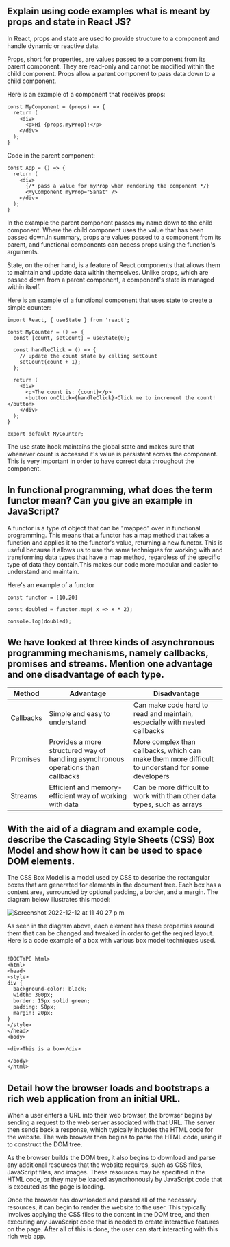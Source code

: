 
## Explain using code examples what is meant by props and state in React JS?

In React, props and state are used to provide structure to a component and handle dynamic or reactive data.

Props, short for properties, are values passed to a component from its parent component. They are read-only and cannot be modified within the child component. Props allow a parent component to pass data down to a child component.

Here is an example of a component that receives props:

```
const MyComponent = (props) => {
  return (
    <div>
      <p>Hi {props.myProp}!</p>
    </div>
  );
}
```

Code in the parent component:
```
const App = () => {
  return (
    <div>
      {/* pass a value for myProp when rendering the component */}
      <MyComponent myProp="Sanat" />
    </div>
  );
}
```


In the example the parent component passes my name down to the child component. Where the child component uses the value that has been passed down.In summary, props are values passed to a component from its parent, and functional components can access props using the function's arguments.


State, on the other hand, is a feature of React components that allows them to maintain and update data within themselves. Unlike props, which are passed down from a parent component, a component's state is managed within itself.


Here is an example of a functional component that uses state to create a simple counter:

```
import React, { useState } from 'react';

const MyCounter = () => {
  const [count, setCount] = useState(0);

  const handleClick = () => {
    // update the count state by calling setCount
    setCount(count + 1);
  };

  return (
    <div>
      <p>The count is: {count}</p>
      <button onClick={handleClick}>Click me to increment the count!</button>
    </div>
  );
}

export default MyCounter;

```

The use state hook maintains the global state and makes sure that whenever count is accessed it's value is persistent across the component. This is very important in order to have correct data throughout the component.


## In functional programming, what does the term functor mean? Can you give an example in JavaScript?

A functor is a type of object that can be "mapped" over in functional programming. This means that a functor has a map method that takes a function and applies it to the functor's value, returning a new functor. This is useful because it allows us to use the same techniques for working with and transforming data types that have a map method, regardless of the specific type of data they contain.This makes our code more modular and easier to understand and maintain.

Here's an example of a functor 

```
const functor = [10,20]

const doubled = functor.map( x => x * 2);

console.log(doubled); 

```


## We have looked at three kinds of asynchronous programming mechanisms, namely callbacks, promises and streams. Mention one advantage and one disadvantage of each type.

| Method | Advantage | Disadvantage|
|----------|----------|----------|
| Callbacks  | Simple and easy to understand  | 	Can make code hard to read and maintain, especially with nested callbacks |
| Promises  | Provides a more structured way of handling asynchronous operations than callbacks  | More complex than callbacks, which can make them more difficult to understand for some developers  |
| Streams  |	Efficient and memory-efficient way of working with data  | Can be more difficult to work with than other data types, such as arrays  |



## With the aid of a diagram and example code, describe the Cascading Style Sheets (CSS) Box Model and show how it can be used to space DOM elements.

The CSS Box Model is a model used by CSS to describe the rectangular boxes that are generated for elements in the document tree. Each box has a content area, surrounded by optional padding, a border, and a margin. The diagram below illustrates this model:

![Screenshot 2022-12-12 at 11 40 27 p m](https://user-images.githubusercontent.com/51191924/207183154-e21f9a10-a779-42f9-8263-c2a417367706.jpg)

As seen in the diagram above, each element has these properties around them that can be changed and tweaked in order to get the reqired layout. Here is a code example of a box with various box model techniques used.

```

!DOCTYPE html>
<html>
<head>
<style>
div {
  background-color: black;
  width: 300px;
  border: 15px solid green;
  padding: 50px;
  margin: 20px;
}
</style>
</head>
<body>

<div>This is a box</div>

</body>
</html>

```

## Detail how the browser loads and bootstraps a rich web application from an initial URL.

When a user enters a URL into their web browser, the browser begins by sending a request to the web server associated with that URL. The server then sends back a response, which typically includes the HTML code for the website. The web browser then begins to parse the HTML code, using it to construct the DOM tree.

As the browser builds the DOM tree, it also begins to download and parse any additional resources that the website requires, such as CSS files, JavaScript files, and images. These resources may be specified in the HTML code, or they may be loaded asyncrhonously by JavaScript code that is executed as the page is loading.

Once the browser has downloaded and parsed all of the necessary resources, it can begin to render the website to the user. This typically involves applying the CSS files to the content in the DOM tree, and then executing any JavaScript code that is needed to create interactive features on the page. After all of this is done, the user can start interacting with this rich web app.


